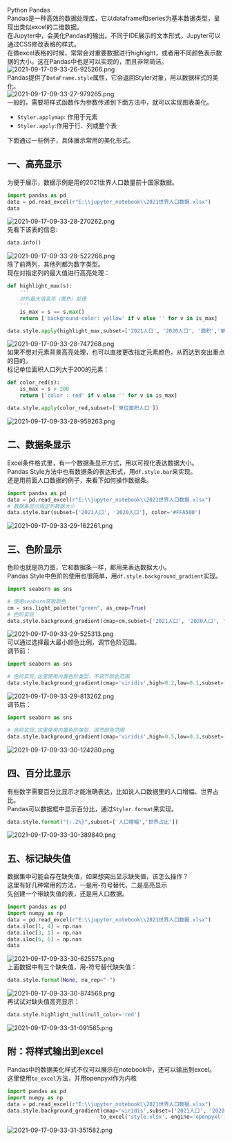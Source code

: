 Python Pandas<br />Pandas是一种高效的数据处理库，它以dataframe和series为基本数据类型，呈现出类似excel的二维数据。<br />在Jupyter中，会美化Pandas的输出。不同于IDE展示的文本形式，Jupyter可以通过CSS修改表格的样式。<br />在做excel表格的时候，常常会对重要数据进行highlight，或者用不同颜色表示数据的大小。这在Pandas中也是可以实现的，而且非常简洁。<br />![2021-09-17-09-33-26-925266.png](./img/1631842416423-557e35a1-7198-419c-b4af-9ff7efc3bd2c.png)<br />Pandas提供了`DataFrame.style`属性，它会返回Styler对象，用以数据样式的美化。<br />![2021-09-17-09-33-27-979265.png](./img/1631842416521-2ab16864-167b-45c7-8826-a455d10f75ae.png)<br />一般的，需要将样式函数作为参数传递到下面方法中，就可以实现图表美化。

- `Styler.applymap`: 作用于元素
- `Styler.apply`:作用于行、列或整个表

下面通过一些例子，具体展示常用的美化形式。
<a name="LcvjT"></a>
## 一、高亮显示
为便于展示，数据示例是用的2021世界人口数量前十国家数据。
```python
import pandas as pd
data = pd.read_excel(r"E:\\jupyter_notebook\\2021世界人口数据.xlsx")
data
```
![2021-09-17-09-33-28-270262.png](./img/1631842416403-9a351270-22b9-4c6d-8292-d6537e3568e1.png)<br />先看下该表的信息:
```python
data.info()
```
![2021-09-17-09-33-28-522266.png](./img/1631842438756-e78843a8-88f1-4c0a-afb0-cc17422776f4.png)<br />除了前两列，其他列都为数字类型。<br />现在对指定列的最大值进行高亮处理：
```python
def highlight_max(s):
    '''
    对列最大值高亮（黄色）处理
    '''
    is_max = s == s.max()
    return ['background-color: yellow' if v else '' for v in is_max]

data.style.apply(highlight_max,subset=['2021人口', '2020人口', '面积','单位面积人口','人口增幅','世界占比'])
```
![2021-09-17-09-33-28-747268.png](./img/1631842438749-dca5be62-50f6-45a4-8daa-2e25f19cb174.png)<br />如果不想对元素背景高亮处理，也可以直接更改指定元素颜色，从而达到突出重点的目的。<br />标记单位面积人口列大于200的元素：
```python
def color_red(s):
    is_max = s > 200
    return ['color : red' if v else '' for v in is_max]

data.style.apply(color_red,subset=['单位面积人口'])
```
![2021-09-17-09-33-28-959263.png](./img/1631842438812-ecacb584-c8ac-467a-a7de-d73338b379e1.png)
<a name="ArqTT"></a>
## 二、数据条显示
Excel条件格式里，有一个数据条显示方式，用以可视化表达数据大小。<br />Pandas Style方法中也有数据条的表达形式，用`df.style.bar`来实现。<br />还是用前面人口数据的例子，来看下如何操作数据条。
```python
import pandas as pd
data = pd.read_excel(r"E:\\jupyter_notebook\\2021世界人口数据.xlsx")
# 数据条显示指定列数据大小
data.style.bar(subset=['2021人口', '2020人口'], color='#FFA500')
```
![2021-09-17-09-33-29-162261.png](./img/1631842471622-cb5283a2-914e-46ed-b6e6-d3dba8937511.png)
<a name="WzHmP"></a>
## 三、色阶显示
色阶也就是热力图，它和数据条一样，都用来表达数据大小。<br />Pandas Style中色阶的使用也很简单，用`df.style.background_gradient`实现。
```python
import seaborn as sns

# 使用seaborn获取颜色
cm = sns.light_palette("green", as_cmap=True)
# 色阶实现
data.style.background_gradient(cmap=cm,subset=['2021人口', '2020人口', '面积','单位面积人口','人口增幅','世界占比'])
```
![2021-09-17-09-33-29-525313.png](./img/1631842471636-1a1cc1da-5722-4d59-8484-2c36b91e77f4.png)<br />可以通过选择最大最小颜色比例，调节色阶范围。<br />调节前：
```python
import seaborn as sns

# 色阶实现,这里使用内置色阶类型，不调节颜色范围
data.style.background_gradient(cmap='viridis',high=0.2,low=0.1,subset=['2021人口', '2020人口', '面积','单位面积人口','人口增幅','世界占比'])
```
![2021-09-17-09-33-29-813262.png](./img/1631842471644-d81493ba-7b89-4d9f-a649-49c1c029eba7.png)<br />调节后：
```python
import seaborn as sns

# 色阶实现,这里使用内置色阶类型，调节颜色范围
data.style.background_gradient(cmap='viridis',high=0.5,low=0.3,subset=['2021人口', '2020人口', '面积','单位面积人口','人口增幅','世界占比'])
```
![2021-09-17-09-33-30-124280.png](./img/1631842509383-fe47d159-1828-4770-ba69-a4ed5f1419f6.png)
<a name="poe3m"></a>
## 四、百分比显示
有些数字需要百分比显示才能准确表达，比如说人口数据里的人口增幅、世界占比。<br />Pandas可以数据框中显示百分比，通过`Styler.format`来实现。
```python
data.style.format("{:.2%}",subset=['人口增幅','世界占比'])
```
![2021-09-17-09-33-30-389840.png](./img/1631842509367-9b132a7d-e28d-4930-8405-025f0fa78101.png)
<a name="YgjoD"></a>
## 五、标记缺失值
数据集中可能会存在缺失值，如果想突出显示缺失值，该怎么操作？<br />这里有好几种常用的方法，一是用-符号替代，二是高亮显示<br />先创建一个带缺失值的表，还是用人口数据。
```python
import pandas as pd
import numpy as np
data = pd.read_excel(r"E:\\jupyter_notebook\\2021世界人口数据.xlsx")
data.iloc[1, 4] = np.nan
data.iloc[3, 1] = np.nan
data.iloc[6, 6] = np.nan
data
```
![2021-09-17-09-33-30-625575.png](./img/1631842509403-6d33e280-069d-4c4b-a7d0-04697fe85bfd.png)<br />上面数据中有三个缺失值，用-符号替代缺失值：
```python
data.style.format(None, na_rep="-")
```
![2021-09-17-09-33-30-874568.png](./img/1631842537773-4fe134f6-0cbb-41be-bbc0-0ee37650a7ba.png)<br />再试试对缺失值高亮显示：
```python
data.style.highlight_null(null_color='red')
```
![2021-09-17-09-33-31-091565.png](./img/1631842537783-820fd44a-33be-46c5-8faa-b2483f9ad7af.png)
<a name="BYz5y"></a>
## 附：将样式输出到excel
Pandas中的数据美化样式不仅可以展示在notebook中，还可以输出到excel。<br />这里使用`to_excel`方法，并用openpyxl作为内核
```python
import pandas as pd
import numpy as np
data = pd.read_excel(r"E:\\jupyter_notebook\\2021世界人口数据.xlsx")
data.style.background_gradient(cmap='viridis',subset=['2021人口', '2020人口', '面积','单位面积人口','人口增幅','世界占比']).\
                              to_excel('style.xlsx', engine='openpyxl')
```
![2021-09-17-09-33-31-351582.png](./img/1631842537777-16c39c2a-648a-4604-adc6-362c9c3ef200.png)
